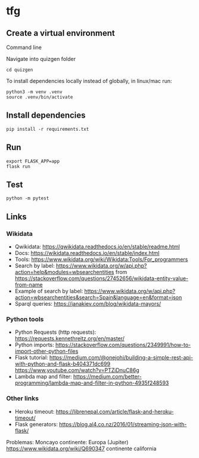 # tfg

## Create a virtual environment
Command line

Navigate into quizgen folder

    cd quizgen

To install dependencies locally instead of globally, in linux/mac run:

    python3 -m venv .venv
    source .venv/bin/activate

## Install dependencies

    pip install -r requirements.txt

## Run 

    export FLASK_APP=app
    flask run

## Test

    python -m pytest

## Links

### Wikidata
* Qwikidata: https://qwikidata.readthedocs.io/en/stable/readme.html
* Docs: https://wikidata.readthedocs.io/en/stable/index.html
* Tools: https://www.wikidata.org/wiki/Wikidata:Tools/For_programmers
* Search by label: https://www.wikidata.org/w/api.php?action=help&modules=wbsearchentities
from https://stackoverflow.com/questions/27452656/wikidata-entity-value-from-name
* Example of search by label: https://www.wikidata.org/w/api.php?action=wbsearchentities&search=Spain&language=en&format=json
* Sparql queries: https://janakiev.com/blog/wikidata-mayors/

### Python tools
* Python Requests (http requests): https://requests.kennethreitz.org/en/master/
* Python imports: https://stackoverflow.com/questions/2349991/how-to-import-other-python-files
* Flask tutorial: https://medium.com/@onejohi/building-a-simple-rest-api-with-python-and-flask-b404371dc699
 https://www.youtube.com/watch?v=PTZiDnuC86g
* Lambda map and filter: https://medium.com/better-programming/lambda-map-and-filter-in-python-4935f248593

### Other links
* Heroku timeout: https://librenepal.com/article/flask-and-heroku-timeout/
* Flask generators: https://blog.al4.co.nz/2016/01/streaming-json-with-flask/


Problemas:
Moncayo continente: Europa (Jupiter)
https://www.wikidata.org/wiki/Q690347 continente california